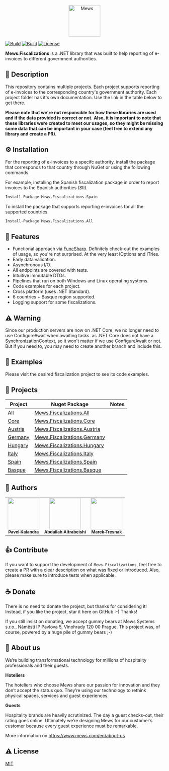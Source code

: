 <p align="center">
    <a href="https://mews.com">
        <img alt="Mews" height="100px" src="https://user-images.githubusercontent.com/435787/129971779-2c64348e-05a3-49d0-b026-91913ffd68dc.png">
    </a>
</p>

[![Build](https://img.shields.io/github/workflow/status/MewsSystems/fiscalizations/Build%20and%20test%20-%20All%20(Windows)/master?label=Windows)](https://github.com/MewsSystems/fiscalizations/actions/workflows/build-and-test-all-windows.yml)
[![Build](https://img.shields.io/github/workflow/status/MewsSystems/fiscalizations/Build%20and%20test%20-%20All%20(Linux)/master?label=Linux)](https://github.com/MewsSystems/fiscalizations/actions/workflows/build-and-test-all-linux.yml)
[![License](https://img.shields.io/github/license/MewsSystems/fiscalizations)](https://github.com/MewsSystems/fiscalizations/blob/master/LICENSE)

**Mews.Fiscalizations** is a .NET library that was built to help reporting of e-invoices to different government authorities.

## 📃 Description

This repository contains multiple projects. Each project supports reporting of e-invoices to the corresponding country's government authority. Each project folder has it's own documentation. Use the link in the table below to get there.

**Please note that we're not responsible for how these libraries are used and if the data provided is correct or not.**
**Also, it is important to note that these libraries were created to meet our usages, so they might be missing some data that can be important in your case (feel free to extend any library and create a PR).**

## ⚙️ Installation

For the reporting of e-invoices to a specifc authority, install the package that corresponds to that country through NuGet or using the following commands.

For example, installing the Spanish fiscalization package in order to report invoices to the Spanish authorities (SII).
```bash
Install-Package Mews.Fiscalizations.Spain
```

To install the package that supports reporting e-invoices for all the supported countries.
```bash
Install-Package Mews.Fiscalizations.All
```

## 🎯 Features

-   Functional approach via [FuncSharp](https://github.com/siroky/FuncSharp). Definitely check-out the examples of usage, so you're not surprised. At the very least IOptions and ITries.
-   Early data validation.
-   Asynchronous I/O.
-   All endpoints are covered with tests.
-   Intuitive immutable DTOs.
-   Pipelines that run on both Windows and Linux operating systems.
-   Code examples for each project.
-   Cross platform (uses .NET Standard).
-   6 countries + Basque region supported.
-   Logging support for some fiscalizations.

## ⚠ Warning
Since our production servers are now on .NET Core, we no longer need to use ConfigureAwait when awaiting tasks. as .NET Core does not have a SynchronizationContext, so it won't matter if we use ConfigureAwait or not. But if you need to, you may need to create another branch and include this.

## 👀 Examples

Please visit the desired fiscalization project to see its code examples. 

## 🧬 Projects

| **Project** | **Nuget Package** | **Notes** |
| ----------- | ----------------- | --------- |
| All | [Mews.Fiscalizations.All](https://www.nuget.org/packages/Mews.Fiscalizations.All) |
| [Core](https://github.com/MewsSystems/fiscalizations/tree/master/src/Core) | [Mews.Fiscalizations.Core](https://www.nuget.org/packages/Mews.Fiscalizations.Core) |
| [Austria](https://github.com/MewsSystems/fiscalizations/tree/master/src/Austria) | [Mews.Fiscalizations.Austria](https://www.nuget.org/packages/Mews.Fiscalizations.Austria) |
| [Germany](https://github.com/MewsSystems/fiscalizations/tree/master/src/Germany) | [Mews.Fiscalizations.Germany](https://www.nuget.org/packages/Mews.Fiscalizations.Germany) |
| [Hungary](https://github.com/MewsSystems/fiscalizations/tree/master/src/Hungary) | [Mews.Fiscalizations.Hungary](https://www.nuget.org/packages/Mews.Fiscalizations.Hungary) |
| [Italy](https://github.com/MewsSystems/fiscalizations/tree/master/src/Italy) | [Mews.Fiscalizations.Italy](https://www.nuget.org/packages/Mews.Fiscalizations.Italy) |
| [Spain](https://github.com/MewsSystems/fiscalizations/tree/master/src/Spain) | [Mews.Fiscalizations.Spain](https://www.nuget.org/packages/Mews.Fiscalizations.Spain) |
| [Basque](https://github.com/MewsSystems/fiscalizations/tree/master/src/Basque) | [Mews.Fiscalizations.Basque](https://www.nuget.org/packages/Mews.Fiscalizations.Basque) |

## 🧑 Authors
<table>
  <tr>
    <td align="center"><a href="https://github.com/KaliCZ"><img src="https://avatars.githubusercontent.com/u/12395130?v=4" width="100px;" alt=""/><br /><sub><b>Pavel Kalandra</b></sub></a><br /></td>
    <td align="center"><a href="https://github.com/abdallahbeshi"><img src="https://avatars.githubusercontent.com/u/51375082?v=4" width="100px;" alt=""/><br /><sub><b>Abdallah Altrabeishi</b></sub></a><br /></td>
    <td align="center"><a href="https://github.com/marektresnak"><img src="https://avatars.githubusercontent.com/u/12021177?v=4" width="100px;" alt=""/><br /><sub><b>Marek Tresnak</b></sub></a><br /></td>
  </tr>
</table>

## 👍 Contribute

If you want to support the development of `Mews.Fiscalizations`, feel free to create a PR with a clear description on what was fixed or introduced.
Also, please make sure to introduce tests when applicable.

## ☕ Donate

There is no need to donate the project, but thanks for considering it! Instead, if you like the project, star it here on GitHub :-) Thanks!

If you still insist on donating, we accept gummy bears at Mews Systems s.r.o., Náměstí IP Pavlova 5, Vinohrady 120 00 Prague. This project was, of course, powered by a huge pile of gummy bears ;-)

## 🏢 About us

We’re building transformational technology for millions of hospitality professionals and their guests.

**Hoteliers**

The hoteliers who choose Mews share our passion for innovation and they don’t accept the status quo. They’re using our technology to rethink physical spaces, services and guest experiences.

**Guests**

Hospitality brands are heavily scrutinized. The day a guest checks-out, their rating goes online. Ultimately we’re designing Mews for our customer’s customer because every guest experience must be remarkable.

More information on https://www.mews.com/en/about-us

## ⚠️ License

[MIT](https://github.com/MewsSystems/fiscalizations/blob/master/LICENSE)
